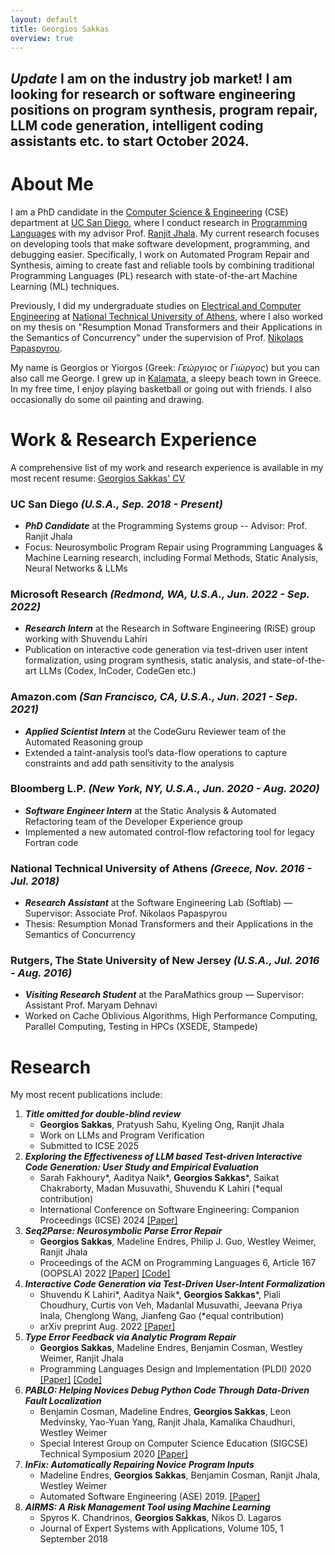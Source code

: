 ```yaml
---
layout: default
title: Georgios Sakkas
overview: true
---
```


## _**Update**_ I am on the industry job market! I am looking for research or software engineering positions on program synthesis, program repair, LLM code generation, intelligent coding assistants etc. to start October 2024.

# About Me

I am a PhD candidate in the [Computer Science & Engineering](https://cse.ucsd.edu/) (CSE) department at [UC San Diego](https://ucsd.edu/), where I conduct research in [Programming Languages](https://cseweb.ucsd.edu/groups/progsys/) with my advisor Prof. [Ranjit Jhala](http://ranjitjhala.github.io/). My current research focuses on developing tools that make software development, programming, and debugging easier. Specifically, I work on Automated Program Repair and Synthesis, aiming to create fast and reliable tools by combining traditional Programming Languages (PL) research with state-of-the-art Machine Learning (ML) techniques.

Previously, I did my undergraduate studies on [Electrical and Computer Engineering](https://www.ece.ntua.gr/en) at [National Technical University of Athens](https://www.ntua.gr/en/), where I also worked on my thesis on "Resumption Monad Transformers and their Applications in the Semantics of Concurrency" under the supervision of Prof. [Nikolaos Papaspyrou](http://www.softlab.ntua.gr/~nickie/).

My name is Georgios or Yiorgos (Greek: *Γεώργιος* or *Γιώργος*) but you can also call me George. I grew up in [Kalamata](https://en.wikipedia.org/wiki/Kalamata), a sleepy beach town in Greece. In my free time, I enjoy playing basketball or going out with friends. I also occasionally do some oil painting and drawing.

# Work & Research Experience
A comprehensive list of my work and research experience is available in my most recent resume: [Georgios Sakkas' CV](assets/Georgios_Sakkas_CV.pdf)

### __UC San Diego__ *(U.S.A., Sep. 2018 - Present)*
- *__PhD Candidate__* at the Programming Systems group -- Advisor: Prof. Ranjit Jhala
- Focus: Neurosymbolic Program Repair using Programming Languages & Machine Learning research, including Formal Methods, Static Analysis, Neural Networks & LLMs

### __Microsoft Research__ *(Redmond, WA, U.S.A., Jun. 2022 - Sep. 2022)*
- *__Research Intern__* at the Research in Software Engineering (RiSE) group working with Shuvendu Lahiri
- Publication on interactive code generation via test-driven user intent formalization, using program synthesis, static analysis, and state-of-the-art LLMs (Codex, InCoder, CodeGen etc.)

### __Amazon.com__ *(San Francisco, CA, U.S.A., Jun. 2021 - Sep. 2021)*
- *__Applied Scientist Intern__* at the CodeGuru Reviewer team of the Automated Reasoning group
- Extended a taint-analysis tool’s data-flow operations to capture constraints and add path sensitivity to the analysis

### __Bloomberg L.P.__ *(New York, NY, U.S.A., Jun. 2020 - Aug. 2020)*
- *__Software Engineer Intern__* at the Static Analysis & Automated Refactoring team of the Developer Experience group
- Implemented a new automated control-flow refactoring tool for legacy Fortran code

### __National Technical University of Athens__ *(Greece, Nov. 2016 - Jul. 2018)*
- *__Research Assistant__* at the Software Engineering Lab (Softlab) — Supervisor: Associate Prof. Nikolaos Papaspyrou
- Thesis: Resumption Monad Transformers and their Applications in the Semantics of Concurrency

### __Rutgers, The State University of New Jersey__ *(U.S.A., Jul. 2016 - Aug. 2016)*
- *__Visiting Research Student__* at the ParaMathics group — Supervisor: Assistant Prof. Maryam Dehnavi
- Worked on Cache Oblivious Algorithms, High Performance Computing, Parallel Computing, Testing in HPCs (XSEDE, Stampede)

# Research
My most recent publications include:

1. *__Title omitted for double-blind review__*
    - __Georgios Sakkas__, Pratyush Sahu, Kyeling Ong, Ranjit Jhala
    - Work on LLMs and Program Verification
    - Submitted to ICSE 2025
2. *__Exploring the Effectiveness of LLM based Test-driven Interactive Code Generation: User Study and Empirical Evaluation__*
    - Sarah Fakhoury*, Aaditya Naik*, __Georgios Sakkas__\*, Saikat Chakraborty, Madan Musuvathi, Shuvendu K Lahiri (\*equal contribution)
    - International Conference on Software Engineering: Companion Proceedings (ICSE) 2024 [[Paper]](assets/ticoder_icse_2024.pdf)
3. *__Seq2Parse: Neurosymbolic Parse Error Repair__*
    - __Georgios Sakkas__, Madeline Endres, Philip J. Guo, Westley Weimer, Ranjit Jhala
    - Proceedings of the ACM on Programming Languages 6, Article 167 (OOPSLA) 2022 [[Paper]](assets/seq2parse_ooplsa_2022.pdf) [[Code]](https://github.com/gsakkas/seq2parse)
4. *__Interactive Code Generation via Test-Driven User-Intent Formalization__*
    - Shuvendu K Lahiri*, Aaditya Naik*, __Georgios Sakkas__\*, Piali Choudhury, Curtis von Veh, Madanlal Musuvathi, Jeevana Priya Inala, Chenglong Wang, Jianfeng Gao (\*equal contribution)
    - arXiv preprint Aug. 2022 [[Paper]](https://arxiv.org/pdf/2208.05950.pdf)
5. *__Type Error Feedback via Analytic Program Repair__*
    - __Georgios Sakkas__, Madeline Endres, Benjamin Cosman, Westley Weimer, Ranjit Jhala
    - Programming Languages Design and Implementation (PLDI) 2020 [[Paper]](assets/rite_pldi_2020.pdf) [[Code]](https://github.com/gsakkas/rite)
6. *__PABLO: Helping Novices Debug Python Code Through Data-Driven Fault Localization__*
    - Benjamin Cosman, Madeline Endres, __Georgios Sakkas__, Leon Medvinsky, Yao-Yuan Yang, Ranjit Jhala, Kamalika Chaudhuri, Westley Weimer
    - Special Interest Group on Computer Science Education (SIGCSE) Technical Symposium 2020 [[Paper]](http://yyyang.me/docs/paper/BC20pablo.pdf)
7. *__InFix: Automatically Repairing Novice Program Inputs__*
    - Madeline Endres, __Georgios Sakkas__, Benjamin Cosman, Ranjit Jhala, Westley Weimer
    - Automated Software Engineering (ASE) 2019. [[Paper]](https://web.eecs.umich.edu/~weimerw/p/weimer-ase2019-infix.pdf)
8. *__AIRMS: A Risk Management Tool using Machine Learning__*
    - Spyros K. Chandrinos, __Georgios Sakkas__, Nikos D. Lagaros
    - Journal of Expert Systems with Applications, Volume 105, 1 September 2018